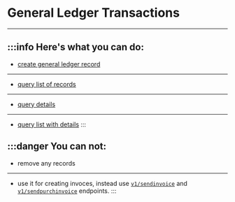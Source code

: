 # General Ledger Transactions
---
:::info Here's what you can do:
---
- [create general ledger record](./creating-general-ledger-transactions/)
---
- [query list of records](./get-list-of-gl-transactions/)
---
- [query details](./getting-gl-transaction-details/)
---
- [query list with details](./getting-gl-transactions-full-details/)
:::

:::danger You can not:
---
- remove any records
---
- use it for creating invoces, instead use [`v1/sendinvoice`](/parts/sales-invoices/create-sales-invoice/) and [`v1/sendpurchinvoice`](/parts/purchase-invoices/create-purchase-invoice/) endpoints.
:::